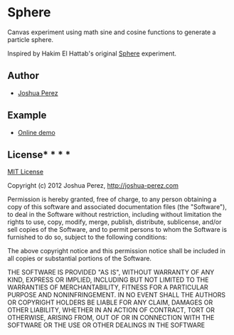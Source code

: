 # Sphere

Canvas experiment using math sine and cosine functions to generate a particle sphere.

Inspired by Hakim El Hattab's original [Sphere](https://github.com/hakimel/Sphere) experiment.

## Author

- [Joshua Perez](http://joshua-perez.com)

## Example

- [Online demo](http://experiments.joshua-perez.com/sphere/)

## License* * * *

[MIT License](http://www.opensource.org/licenses/mit-license.php)

Copyright (c) 2012 Joshua Perez, http://joshua-perez.com

Permission is hereby granted, free of charge, to any person obtaining a copy of this software and associated documentation files (the "Software"), to deal in the Software without restriction, including without limitation the rights to use, copy, modify, merge, publish, distribute, sublicense, and/or sell copies of the Software, and to permit persons to whom the Software is furnished to do so, subject to the following conditions:

The above copyright notice and this permission notice shall be included in all copies or substantial portions of the Software.

THE SOFTWARE IS PROVIDED "AS IS", WITHOUT WARRANTY OF ANY KIND, EXPRESS OR IMPLIED, INCLUDING BUT NOT LIMITED TO THE WARRANTIES OF MERCHANTABILITY, FITNESS FOR A PARTICULAR PURPOSE AND NONINFRINGEMENT. IN NO EVENT SHALL THE AUTHORS OR COPYRIGHT HOLDERS BE LIABLE FOR ANY CLAIM, DAMAGES OR OTHER LIABILITY, WHETHER IN AN ACTION OF CONTRACT, TORT OR OTHERWISE, ARISING FROM, OUT OF OR IN CONNECTION WITH THE SOFTWARE OR THE USE OR OTHER DEALINGS IN THE SOFTWARE